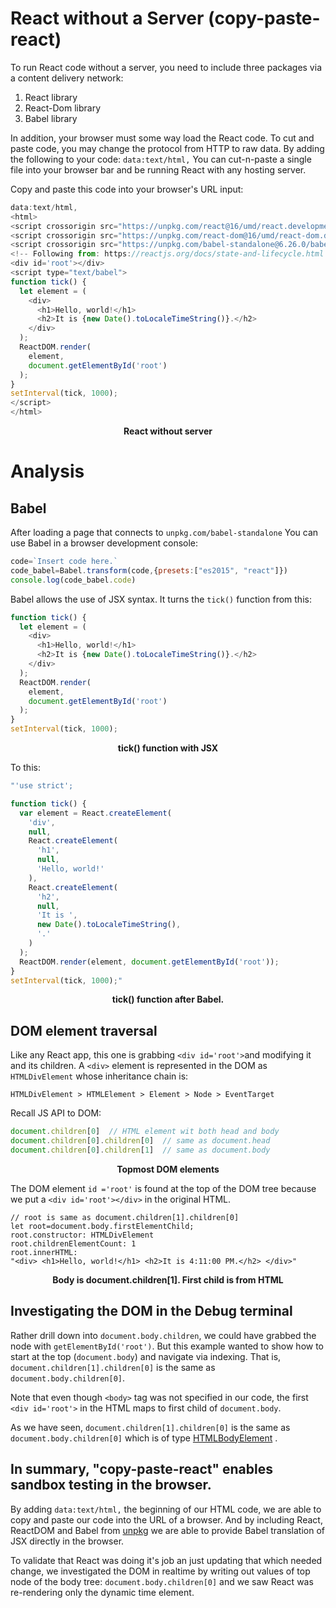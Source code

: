 <style>
.code-title{
  text-align:center;
  font-weight:bold;
  margin-bottom:1em;
  margin-top:0em;
  padding-top:0em;
}
</style>

# React without a Server (copy-paste-react)

To run React code without a server, you need to include three packages via a content delivery network:
1. React library
2. React-Dom library
3. Babel library

In addition, your browser must some way load the React code. To cut and paste code, you may change the protocol from HTTP to raw data. By adding the following to your code: `data:text/html,` You can cut-n-paste a single file into your browser bar and be running React with any hosting server.

Copy and paste this code into your browser's URL input:

```javascript
data:text/html,
<html> 
<script crossorigin src="https://unpkg.com/react@16/umd/react.development.js"></script>
<script crossorigin src="https://unpkg.com/react-dom@16/umd/react-dom.development.js"></script>
<script crossorigin src="https://unpkg.com/babel-standalone@6.26.0/babel.js"></script>
<!-- Following from: https://reactjs.org/docs/state-and-lifecycle.html -->
<div id='root'></div>
<script type="text/babel">
function tick() {
  let element = (
    <div>
      <h1>Hello, world!</h1>
      <h2>It is {new Date().toLocaleTimeString()}.</h2>
    </div>
  );  
  ReactDOM.render(
    element,
    document.getElementById('root')
  );
}
setInterval(tick, 1000);
</script>
</html>
```
<div class="code-title">
React without server
</div>

# Analysis
## Babel

After loading a page that connects to `unpkg.com/babel-standalone` You can use Babel in a browser development console:

```javascript
code=`Insert code here.`
code_babel=Babel.transform(code,{presets:["es2015", "react"]})
console.log(code_babel.code)
```
Babel allows the use of JSX syntax. It turns the `tick()` function from this:

```javascript
function tick() {
  let element = (
    <div>
      <h1>Hello, world!</h1>
      <h2>It is {new Date().toLocaleTimeString()}.</h2>
    </div>
  );  
  ReactDOM.render(
    element,
    document.getElementById('root')
  );
}
setInterval(tick, 1000);
```
<div class="code-title">
tick() function with JSX
</div>

To this:

```javascript
"'use strict';

function tick() {
  var element = React.createElement(
    'div',
    null,
    React.createElement(
      'h1',
      null,
      'Hello, world!'
    ),
    React.createElement(
      'h2',
      null,
      'It is ',
      new Date().toLocaleTimeString(),
      '.'
    )
  );
  ReactDOM.render(element, document.getElementById('root'));
}
setInterval(tick, 1000);"

```
<div class="code-title">
tick() function after Babel.
</div>



## DOM element traversal
Like any React app, this one is grabbing `<div id='root'>`and modifying it and its children. A `<div>` element is represented in the DOM as `HTMLDivElement` whose inheritance chain is:

`HTMLDivElement > HTMLElement > Element > Node > EventTarget`

Recall JS API to DOM:

``` javascript
document.children[0]  // HTML element wit both head and body
document.children[0].children[0]  // same as document.head
document.children[0].children[1]  // same as document.body
```
<div class="code-title">
Topmost DOM elements
</div>

The DOM element `id ='root'` is found at the top of the DOM tree because we put a `<div id='root'></div>` in the original HTML. 
```
// root is same as document.children[1].children[0]
let root=document.body.firstElementChild; 
root.constructor: HTMLDivElement
root.childrenElementCount: 1
root.innerHTML:
"<div> <h1>Hello, world!</h1> <h2>It is 4:11:00 PM.</h2> </div>"
```


<div class="code-title">
Body is document.children[1]. First child is <div\> from HTML
</div>

## Investigating the DOM in the Debug terminal

Rather drill down into `document.body.children`,  we could have grabbed the node with `getElementById('root')`.  But this example wanted to show how to start at the top (`document.body`) and navigate via indexing. That is, `document.children[1].children[0]` is the same as `document.body.children[0]`. 

Note that even though `<body>` tag was not specified in our code, the first `<div id='root'>` in the HTML maps to first child of `document.body`.

As we have seen, `document.children[1].children[0]` is the same as `document.body.children[0]` which is of type [HTMLBodyElement](https://developer.mozilla.org/en-US/docs/Web/HTML/Element/body) .

## In summary, "copy-paste-react" enables sandbox testing in the browser.

By adding `data:text/html,` the beginning of our HTML code, we are able to copy and paste our code into the URL of a browser. And by including React, ReactDOM and Babel from  [unpkg](https://unpkg.com/) we are able to provide Babel translation of JSX directly in the browser.

To validate that React was doing it's job an just updating that which needed change, we investigated the DOM in realtime by writing out values of top node of the body tree: `document.body.children[0]` and we saw React was re-rendering only the dynamic time element.

